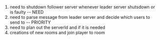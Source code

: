 1. need to shutdown follower server whenever leader server shutsdown or is faulty -- NEED
2. need to parse message from leader server and decide which users to send to -- PRIORITY
3. need to plan out the serverId and if it is needed 
4. creations of new rooms and join player to room